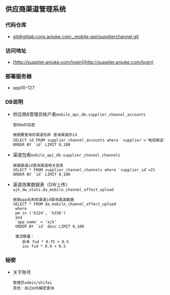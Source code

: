 ## 供应商渠道管理系统

### 代码仓库
* [git@gitlab.corp.anjuke.com:_mobile-api/supplierchannel.git](git@gitlab.corp.anjuke.com:_mobile-api/supplierchannel.git)

### 访问地址
* [http://supplier.anjuke.com/login](http://supplier.anjuke.com/login)

### 部署服务器
* app10-127

### DB说明

* 供应商&管理员帐户表`mobile_api_db.supplier_channel_accounts`

    ```
    密码md5加密
    
    根据要查询的渠道名称 查询渠道的id
    SELECT id FROM supplier_channel_accounts where `supplier`='电信推送' ORDER BY `id` LIMIT 0,100
    ```
    
* 渠道包表`mobile_api_db.supplier_channel_channels`

    ```
    根据渠道id查询渠道相关信息
    SELECT * FROM supplier_channel_channels where `supplier_id`=21 ORDER BY `id` LIMIT 0,100
    ```
    
* 渠道效果数据表（DW上传）`ajk_dw_stats.da_mobile_channel_effect_upload`

    ```
    根据app名称和渠道id查询渠道数据
    SELECT * FROM da_mobile_channel_effect_upload 
	 where 
	 pm in ('b324', 'b336')  
	 and 
	 `app_name` = 'ajk' 
	 ORDER BY `id` desc LIMIT 0,100
	 
	 激活数量：
		安卓 fud * 0.75 + 0.5
		ios fud * 0.9 + 0.5
    ```
 
### 秘密
* 关于账号

    ```
    管理员admin/shifei
    其他：自己md5解密查询
    ``` 
 